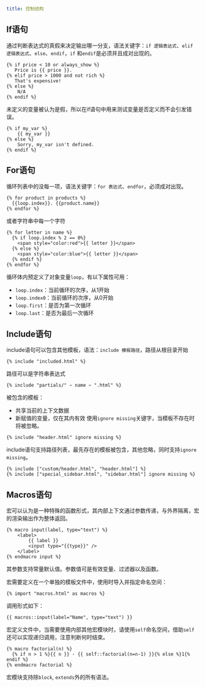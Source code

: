 ```yaml
title: 控制结构
```


## If语句

通过判断表达式的真假来决定输出哪一分支，语法关键字：`if 逻辑表达式`、`elif 逻辑表达式`、`else`、`endif`，`if` 和`endif`是必须并且成对出现的。

```jinja2
{% if price < 10 or always_show %}
   Price is {{ price }}.
{% elif price > 1000 and not rich %}
   That's expensive!
{% else %}
    N/A
{% endif %}
```

未定义的变量被认为是假，所以在if语句中用来测试变量是否定义而不会引发错误。

```jinja2
{% if my_var %}
    {{ my_var }}
{% else %}
    Sorry, my_var isn't defined.
{% endif %}
```

## For语句

循环列表中的没每一项，语法关键字：`for 表达式`、`endfor`，必须成对出现。

```jinja2
{% for product in products %}
  {{loop.index}}. {{product.name}}
{% endfor %}
```

或者字符串中每一个字符

```jinja2
{% for letter in name %}
  {% if loop.index % 2 == 0%}
    <span style="color:red">{{ letter }}</span>
  {% else %}
    <span style="color:blue">{{ letter }}</span>
  {% endif %}
{% endfor %}
```

循环体内预定义了对象变量`loop`，有以下属性可用：

* `loop.index`：当前循环的次序，从1开始
* `loop.index0`：当前循环的次序，从0开始
* `loop.first`：是否为第一次循环
* `loop.last`：是否为最后一次循环
## Include语句

include语句可以包含其他模板，语法：`include 模板路径`，路径从根目录开始

```jinja2
{% include "included.html" %}
```

路径可以是字符串表达式

```jinja2
{% include "partials/" ~ name ~ ".html" %}
```

被包含的模板：

* 共享当前的上下文数据
* 新赋值的变量，仅在其内有效
使用`ignore missing`关键字，当模板不存在时将被忽略。

```jinja2
{% include "header.html" ignore missing %}
```

include语句支持路径列表，最先存在的模板被包含，其他忽略，同时支持`ignore missing`。

```jinja2
{% include ["custom/header.html", "header.html"] %}
{% include ["special_sidebar.html", "sidebar.html"] ignore missing %}
```

## Macros语句

宏可以认为是一种特殊的函数形式，其内部上下文通过参数传递，与外界隔离，宏的渲染输出作为整体返回。

```jinja2
{% macro input(label, type="text") %}
    <label>
        {{ label }}
        <input type="{{type}}" />
    </label>
{% endmacro input %}
```

其参数支持常量默认值。参数值可是有效变量、过滤器以及函数。

宏需要定义在一个单独的模板文件中，使用时导入并指定命名空间：

```jinja2
{% import "macros.html" as macros %}
```

调用形式如下：

```jinja2
{{ macros::input(label="Name", type="text") }}
```

宏定义文件中，当需要使用内部其他宏模块时，请使用`self`命名空间，借助`self`还可以实现递归调用，注意判断何时结束。

```jinja2
{% macro factorial(n) %}
  {% if n > 1 %}{{ n }} - {{ self::factorial(n=n-1) }}{% else %}1{% endif %}
{% endmacro factorial %}
```

宏模块支持除`block`, `extends`外的所有语法。


